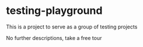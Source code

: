 # testing-playground
This is a project to serve as a group of testing projects

No further descriptions, take a free tour
